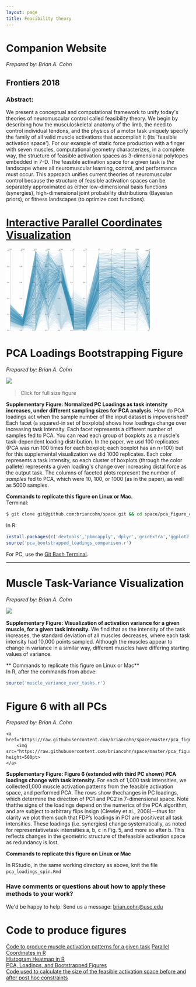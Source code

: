 ```yaml
---
layout: page
title: Feasibility theory
---
```

# Companion Website
*Prepared by: Brian A. Cohn*

## Frontiers 2018
### **Abstract:**
We present a conceptual and computational framework to unify today's theories of neuromuscular control called feasibility theory.
We begin by describing how the musculoskeletal anatomy of the limb, the need to control individual tendons, and the physics of a motor task uniquely specify the family of all valid muscle activations that accomplish it (its `feasible activation space').
For our example of static force production with a finger with seven muscles, computational geometry characterizes, in a complete way, the structure of  feasible activation spaces as 3-dimensional polytopes embedded in 7-D.
The feasible activation space for a given task is _the_ landscape where all neuromuscular learning, control, and performance must occur.
This approach unifies current theories of neuromuscular control because the structure of feasible activation spaces can be separately approximated as either low-dimensional basis functions (synergies), high-dimensional joint probability distributions (Bayesian priors), or fitness landscapes (to optimize cost functions).
# [Interactive Parallel Coordinates Visualization](https://briancohn.github.io/space-parcoords/)
<img src="../../img/projects/cohn2017.gif">

# PCA Loadings Bootstrapping Figure
*Prepared by: Brian A. Cohn*

<a href="https://raw.githubusercontent.com/briancohn/space/master/pca_figure_code/pca_loadings_bootstrapped_formatted.jpg"><img src="https://raw.githubusercontent.com/briancohn/space/master/pca_figure_code/pca_loadings_bootstrapped_formatted.jpg"></a>

> Click for full size figure

<b>Supplementary Figure: Normalized PC Loadings as task intensity increases, under different sampling sizes for PCA analysis.</b> How do PCA loadings act when the sample number of the input dataset is impoverished? Each facet (a squared-in set of boxplots) shows how loadings change over increasing task intensity. Each facet represents a different number of samples fed to PCA. You can read each group of boxplots as a muscle's task-dependent loading distribution. In the paper, we usd 100 replicates (PCA was run 100 times for each boxplot; each boxplot has an n=100) but for this supplemental visualization we did 1000 replicates. Each color represents a task intensity, so each cluster of boxplots (through the color pallete) represents a given loading's change over increasing distal force as the output task. The columns of faceted plots represent the number of *samples* fed to PCA, which were 10, 100, or 1000 (as in the paper), as well as 5000 samples.

**Commands to replicate this figure on Linux or Mac.**  
Terminal:
```bash
$ git clone git@github.com:briancohn/space.git && cd space/pca_figure_code && R
```
In R:
```r
install.packages(c('devtools','pbmcapply','dplyr','gridExtra','ggplot2'))
source('pca_bootstrapped_loadings_comparison.r')
```
For PC, use the <a href="https://gitforwindows.org/">Git Bash Terminal</a>.
________

# Muscle Task-Variance Visualization
*Prepared by: Brian A. Cohn*

<a href="https://raw.githubusercontent.com/briancohn/space/master/pca_figure_code/muscle_variance_over_tasks.png"><img src="https://raw.githubusercontent.com/briancohn/space/master/pca_figure_code/muscle_variance_over_tasks.png"></a>

<b> Supplementary Figure: Visualization of activation variance for a given muscle, for a given task intensity.</b> We find that as the intensity of the task increases, the standard deviation of all muscles decreases, where each task intensity had 10,000 points sampled. Although the muscles appear to change in variance in a similar way, different muscles have differing starting values of variance.

** Commands to replicate this figure on Linux or Mac**  
In R, after the commands from above:
```r
source('muscle_variance_over_tasks.r')
```

# Figure 6 with all PCs
*Prepared by: Brian A. Cohn*

	<a href="https://raw.githubusercontent.com/briancohn/space/master/pca_figure_code/pc_loadings_FDP_made_positive_all_three_PCs.jpg">
		<img src="https://raw.githubusercontent.com/briancohn/space/master/pca_figure_code/pc_loadings_FDP_made_positive_all_three_PCs.jpg" height=500pt>
	</a>

<b> Supplementary Figure: Figure 6 (extended with third PC shown) PCA loadings change with task intensity.</b>  For each of 1,000 task intensities, we collected1,000 muscle activation patterns from the feasible activation space, and performed PCA. The rows show thechanges in PC loadings, which determine the direction of PC1 and PC2 in 7-dimensional space. Note thatthe signs of the loadings depend on the numerics of the PCA algorithm, and are subject to arbitrary flips insign (Clewley et al., 2008)—thus for clarity we plot them such that FDP’s loadings in PC1 are positiveat all task intensities. These loadings (i.e. synergies) change systematically, as noted for representativetask intensities a, b, c in Fig. 5, and more so after b. This reflects changes in the geometric structure of thefeasible activation space as redundancy is lost.

**Commands to replicate this figure on Linux or Mac**  

In RStudio, in the same working directory as above, knit the file `pca_loadings_spin.Rmd`



### Have comments or questions about how to apply these methods to your work?
We'd be happy to help. Send us a message: brian.cohn@usc.edu

# Code to produce figures  
[Code to produce muscle activation patterns for a given task](https://github.com/briancohn/space)
[Parallel Coordinates in R](https://github.com/briancohn/fig5_parcoord)  
[Histogram Heatmap in R](https://github.com/briancohn/space/blob/master/src/R/hist_heatmap.r)  
[PCA, Loadings, and Bootstrapped Figures](https://github.com/briancohn/space/tree/master/pca_figure_code)  
[Code used to calculate the size of the feasible activation space before and after post hoc constraints](https://github.com/briancohn/constraint_statistics/blob/master/main.Rmd)  
